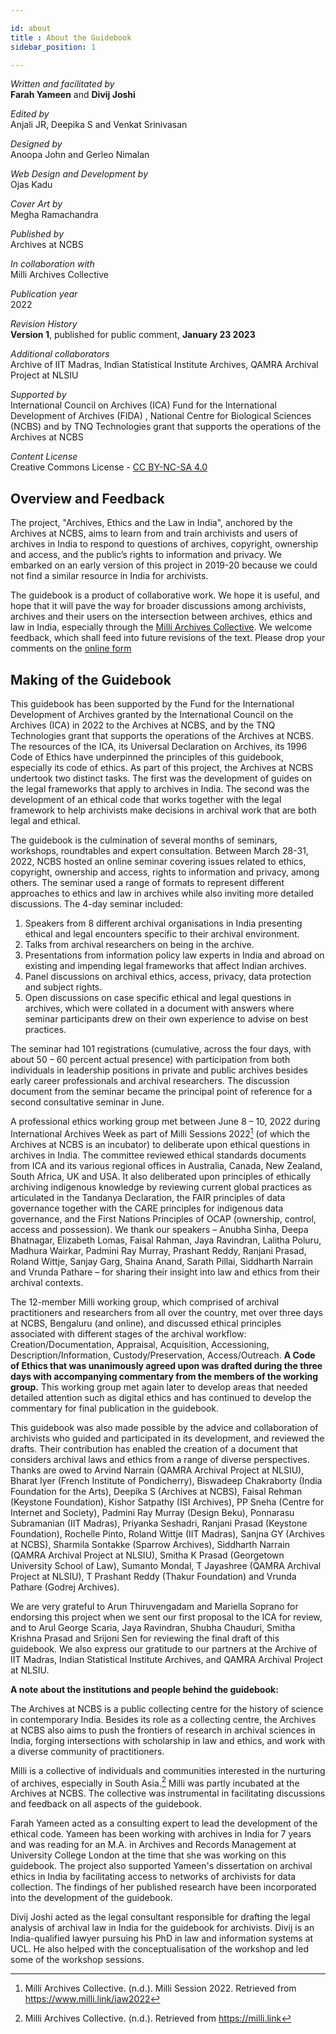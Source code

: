 ```yaml
---

id: about
title : About the Guidebook
sidebar_position: 1

---
```

 

*Written and facilitated by*  
**Farah Yameen** and **Divij Joshi**

*Edited by*  
Anjali JR, Deepika S and Venkat Srinivasan

*Designed by*   
Anoopa John and Gerleo Nimalan

*Web Design and Development by*  
Ojas Kadu

*Cover Art by*  
Megha Ramachandra

*Published by*  
Archives at NCBS

*In collaboration with*  
Milli Archives Collective

*Publication year*  
2022

*Revision History*  
**Version 1**, published for public comment, **January 23 2023**

*Additional collaborators*  
Archive of IIT Madras, Indian Statistical Institute Archives, QAMRA Archival Project at NLSIU

*Supported by*  
International Council on Archives (ICA) Fund for the International Development of Archives (FIDA) , National Centre for Biological Sciences (NCBS) and by TNQ Technologies grant that supports the operations of the Archives at NCBS

*Content License*  
Creative Commons License - [CC BY-NC-SA 4.0](https://creativecommons.org/licenses/by-nc-sa/4.0/)


 
## Overview and Feedback

The project, "Archives, Ethics and the Law in India", anchored by the Archives at NCBS, aims to learn from and train archivists and users of archives in India to respond to questions of archives, copyright, ownership and access, and the public’s rights to information and privacy. We embarked on an early version of this project in 2019-20 because we could not find a similar resource in India for archivists.


The guidebook is a product of collaborative work. We hope it is useful, and hope that it will pave the way for broader discussions among archivists, archives and their users on the intersection between archives, ethics and law in India, especially through the [Milli Archives Collective](https://milli.link/). We welcome feedback, which shall feed into future revisions of the text. Please drop your comments on the [online form](https://bit.ly/archives-ethics-law-guidebook-feedback)  

 
  
## Making of the Guidebook

This guidebook has been supported by the Fund for the International Development of Archives granted by the International Council on the Archives (ICA) in 2022 to the Archives at NCBS, and by the TNQ Technologies grant that supports the operations of the Archives at NCBS. The resources of the ICA, its Universal Declaration on Archives, its 1996 Code of Ethics have underpinned the principles of this guidebook, especially its code of ethics. As part of this project, the Archives at NCBS undertook two distinct tasks. The first was the development of guides on the legal frameworks that apply to archives in India. The second was the development of an ethical code that works together with the legal framework to help archivists make decisions in archival work that are both legal and ethical.

The guidebook is the culmination of several months of seminars, workshops, roundtables and expert consultation. Between March 28-31, 2022, NCBS hosted an online seminar covering issues related to ethics, copyright, ownership and access, rights to information and privacy, among others. The seminar used a range of formats to represent different approaches to ethics and law in archives while also inviting more detailed discussions. The 4-day seminar included:

  1. Speakers from 8 different archival organisations in India presenting ethical and legal encounters specific to their archival environment.  
  2. Talks from archival researchers on being in the archive.  
  3. Presentations from information policy law experts in India and abroad on existing and impending legal frameworks that affect Indian archives.  
  4. Panel discussions on archival ethics, access, privacy, data protection and subject rights.  
  5. Open discussions on case specific ethical and legal questions in archives, which were collated in a document with answers where seminar participants drew on their own experience to advise on best practices.  

The seminar had 101 registrations (cumulative, across the four days, with about 50 – 60 percent actual presence) with participation from both individuals in leadership positions in private and public archives besides early career professionals and archival researchers. The discussion document from the seminar became the principal point of reference for a second consultative seminar in June.

A professional ethics working group met between June 8 – 10, 2022 during International Archives Week as part of Milli Sessions 2022[^1] (of which the Archives at NCBS is an incubator) to deliberate upon ethical questions in archives in India. The committee reviewed ethical standards documents from ICA and its various regional offices in Australia, Canada, New Zealand, South Africa, UK and USA. It also deliberated upon principles of ethically archiving indigenous knowledge by reviewing current global practices as articulated in the Tandanya Declaration, the FAIR principles of data governance together with the CARE principles for indigenous data governance, and the First Nations Principles of OCAP (ownership, control, access and possession). We thank our speakers – Anubha Sinha, Deepa Bhatnagar, Elizabeth Lomas, Faisal Rahman, Jaya Ravindran, Lalitha Poluru, Madhura Wairkar, Padmini Ray Murray, Prashant Reddy, Ranjani Prasad, Roland Wittje, Sanjay Garg,  Shaina Anand, Sarath Pillai, Siddharth Narrain and Vrunda Pathare – for sharing their insight into law and ethics from their archival contexts.


The 12-member Milli working group, which comprised of archival practitioners and researchers from all over the country, met over three days at NCBS, Bengaluru (and online), and discussed ethical principles associated with different stages of the archival workflow: Creation/Documentation, Appraisal, Acquisition, Accessioning, Description/Information, Custody/Preservation, Access/Outreach. **A Code of Ethics that was unanimously agreed upon was drafted during the three days with accompanying commentary from the members of the working group.** This working group  met again later to develop areas that needed detailed attention such as digital ethics and has continued to develop the commentary for final publication in the guidebook.

This guidebook was also made possible by the advice and collaboration of archivists who guided and participated in its development, and reviewed the drafts. Their contribution has enabled the creation of a document that considers archival laws and ethics from a range of diverse perspectives. Thanks are owed to Arvind Narrain (QAMRA Archival Project at NLSIU), Bharat Iyer (French Institute of Pondicherry), Biswadeep Chakraborty (India Foundation for the Arts), Deepika S (Archives at NCBS), Faisal Rehman (Keystone Foundation), Kishor Satpathy (ISI Archives), PP Sneha (Centre for Internet and Society), Padmini Ray Murray (Design Beku), Ponnarasu Subramanian (IIT Madras), Priyanka Seshadri, Ranjani Prasad (Keystone Foundation), Rochelle Pinto, Roland Wittje (IIT Madras), Sanjna GY (Archives at NCBS), Sharmila Sontakke (Sparrow Archives), Siddharth Narrain (QAMRA Archival Project at NLSIU), Smitha K Prasad (Georgetown University School of Law), Sumanto Mondal, T Jayashree (QAMRA Archival Project at NLSIU), T Prashant Reddy (Thakur Foundation) and Vrunda Pathare (Godrej Archives).

We are very grateful to Arun Thiruvengadam and Mariella Soprano for endorsing this project when we sent our first proposal to the ICA for review, and to Arul George Scaria,  Jaya Ravindran, Shubha Chauduri, Smitha Krishna Prasad and Srijoni Sen for reviewing the final draft of this guidebook. We also express our gratitude to our partners at the Archive of IIT Madras, Indian Statistical Institute Archives, and QAMRA Archival Project at NLSIU.

**A note about the institutions and people behind the guidebook:**
  
The Archives at NCBS is a public collecting centre for the history of science in contemporary India. Besides its role as a collecting centre, the Archives at NCBS also aims to push the frontiers of research in archival sciences in India, forging intersections with scholarship in law and ethics, and work with a diverse community of practitioners.

Milli is a collective of individuals and communities interested in the nurturing of archives, especially in South Asia.[^2] Milli was partly incubated at the Archives at NCBS.  The collective was instrumental in facilitating discussions and feedback on all aspects of the guidebook.

Farah Yameen acted as a consulting expert to lead the development of the ethical code. Yameen has been working with archives in India for 7 years and was reading for an M.A. in Archives and Records Management at University College London at the time that she was working on this guidebook. The project also supported Yameen's dissertation on archival ethics in India by facilitating access to networks of archivists for data collection. The findings of her published research have been incorporated into the development of the guidebook.

Divij Joshi acted as the legal consultant responsible for drafting the legal analysis of archival law in India for the guidebook for archivists. Divij is an India-qualified lawyer pursuing his PhD in law and information systems at UCL. He also helped with the conceptualisation of the workshop and led some of the workshop sessions.

<!--
Public comment and feedback:
This guidebook is a first small step in what shall hopefully be a series of conversations to develop a meaningful understanding among archivists, archives and their users on the intersection between archives, ethics and law in India. We welcome feedback, which shall feed into future revisions of this text. Please contact us at [archives@ncbs.res.in](mailto:archives@ncbs.res.in) or drop your comments on the online form at [Archives at NCBS](https://archives.ncbs.res.in/ethics-law) -->

[^1]: Milli Archives Collective. (n.d.). Milli Session 2022. Retrieved from https://www.milli.link/iaw2022
[^2]: Milli Archives Collective. (n.d.). Retrieved from https://milli.link
